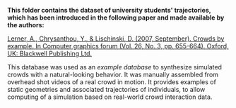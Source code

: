 **This folder contains the dataset of university students' trajectories, which has been introduced in the following paper and made available by the authors:**

[Lerner, A., Chrysanthou, Y., & Lischinski, D. (2007, September). Crowds by example. In Computer graphics forum (Vol. 26, No. 3, pp. 655-664). Oxford, UK: Blackwell Publishing Ltd.](https://onlinelibrary.wiley.com/doi/full/10.1111/j.1467-8659.2007.01089.x "Link to online publication on Wiley Library")


This database was used as an _example database_ to synthesize simulated crowds with a natural-looking behavior. It was manually assembled from overhead shot videos of a real crowd in motion. It provides examples of static geometries and associated trajectories of individuals, to allow computing of a simulation based on real-world crowd interaction data.
